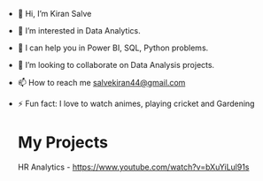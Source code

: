 - 👋 Hi, I’m Kiran Salve
- 👀 I’m interested in Data Analytics.
- 🌱 I can help you in Power BI, SQL, Python problems.
- 💞️ I’m looking to collaborate on Data Analysis projects.
- 📫 How to reach me salvekiran44@gmail.com
- ⚡ Fun fact: I love to watch animes, playing cricket and Gardening

  # My Projects
  HR Analytics - https://www.youtube.com/watch?v=bXuYiLul91s
